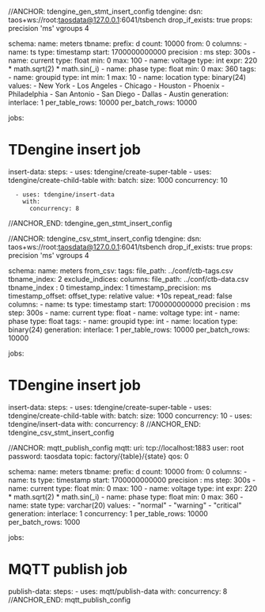 //ANCHOR: tdengine_gen_stmt_insert_config
tdengine:
  dsn: taos+ws://root:taosdata@127.0.0.1:6041/tsbench
  drop_if_exists: true
  props: precision 'ms' vgroups 4

schema:
  name: meters
  tbname:
    prefix: d
    count: 10000
    from: 0
  columns:
    - name: ts
      type: timestamp
      start: 1700000000000
      precision : ms
      step: 300s
    - name: current
      type: float
      min: 0
      max: 100
    - name: voltage
      type: int
      expr: 220 * math.sqrt(2) * math.sin(_i)
    - name: phase
      type: float
      min: 0
      max: 360
  tags:
    - name: groupid
      type: int
      min: 1
      max: 10
    - name: location
      type: binary(24)
      values:
        - New York
        - Los Angeles
        - Chicago
        - Houston
        - Phoenix
        - Philadelphia
        - San Antonio
        - San Diego
        - Dallas
        - Austin
  generation:
    interlace: 1
    per_table_rows: 10000
    per_batch_rows: 10000

jobs:
  # TDengine insert job
  insert-data:
    steps:
      - uses: tdengine/create-super-table
      - uses: tdengine/create-child-table
        with:
          batch:
            size: 1000
            concurrency: 10

      - uses: tdengine/insert-data
        with:
          concurrency: 8
//ANCHOR_END: tdengine_gen_stmt_insert_config

//ANCHOR: tdengine_csv_stmt_insert_config
tdengine:
  dsn: taos+ws://root:taosdata@127.0.0.1:6041/tsbench
  drop_if_exists: true
  props: precision 'ms' vgroups 4

schema:
  name: meters
  from_csv:
    tags:
      file_path: ../conf/ctb-tags.csv
      tbname_index: 2
      exclude_indices:
    columns:
      file_path: ../conf/ctb-data.csv
      tbname_index : 0
      timestamp_index: 1
      timestamp_precision: ms
      timestamp_offset:
        offset_type: relative
        value: +10s
      repeat_read: false
  columns:
    - name: ts
      type: timestamp
      start: 1700000000000
      precision : ms
      step: 300s
    - name: current
      type: float
    - name: voltage
      type: int
    - name: phase
      type: float
  tags:
    - name: groupid
      type: int
    - name: location
      type: binary(24)
  generation:
    interlace: 1
    per_table_rows: 10000
    per_batch_rows: 10000

jobs:
  # TDengine insert job
  insert-data:
    steps:
      - uses: tdengine/create-super-table
      - uses: tdengine/create-child-table
        with:
          batch:
            size: 1000
            concurrency: 10
      - uses: tdengine/insert-data
        with:
          concurrency: 8
//ANCHOR_END: tdengine_csv_stmt_insert_config


//ANCHOR: mqtt_publish_config
mqtt:
  uri: tcp://localhost:1883
  user: root
  password: taosdata
  topic: factory/{table}/{state}
  qos: 0

schema:
  name: meters
  tbname:
    prefix: d
    count: 10000
    from: 0
  columns:
    - name: ts
      type: timestamp
      start: 1700000000000
      precision : ms
      step: 300s
    - name: current
      type: float
      min: 0
      max: 100
    - name: voltage
      type: int
      expr: 220 * math.sqrt(2) * math.sin(_i)
    - name: phase
      type: float
      min: 0
      max: 360
    - name: state
      type: varchar(20)
      values:
        - "normal"
        - "warning"
        - "critical"
  generation:
    interlace: 1
    concurrency: 1
    per_table_rows: 10000
    per_batch_rows: 1000

jobs:
  # MQTT publish job
  publish-data:
    steps:
      - uses: mqtt/publish-data
        with:
          concurrency: 8
//ANCHOR_END: mqtt_publish_config